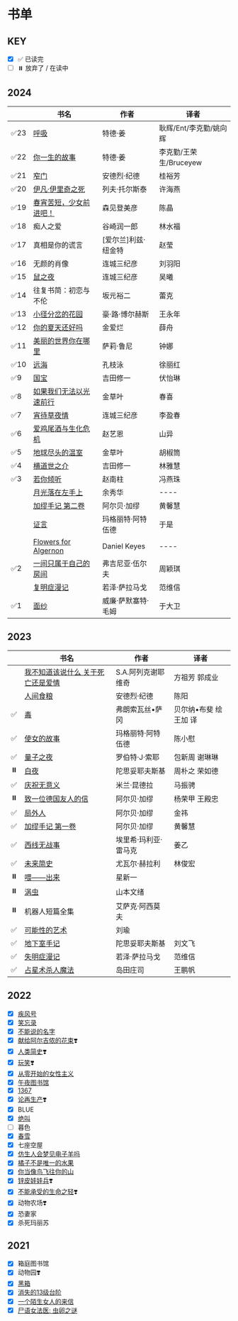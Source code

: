 # 书单 <!-- {docsify-ignore-all} -->

## KEY

- [x] ✅ 已读完
- [ ] ⏸️ 放弃了 / 在读中

## 2024

||书名|作者|译者|
|----|----|----|----|
|✅23|[呼吸](read/2024/23呼吸)|特德·姜|耿辉/Ent/李克勤/姚向辉|
|✅22|[你一生的故事](read/2024/22你一生的故事)|特德·姜|李克勤/王荣生/Bruceyew|
|✅21|[窄门](read/2024/21zm)|安德烈·纪德|桂裕芳|
|✅20|[伊凡·伊里奇之死](read/2024/20yfylqzs)|列夫·托尔斯泰|许海燕|
|✅19|[春宵苦短，少女前进吧！](read/2024/19cxkdsnqjb)|森见登美彦|陈晶|
|✅18|痴人之爱|谷崎润一郎|林水福|
|✅17|真相是你的谎言|[爱尔兰]利兹·纽金特|赵莹|
|✅16|无颜的肖像|连城三纪彦|刘羽阳|
|✅15|[鼠之夜](read/2024/15鼠之夜)|连城三纪彦|吴曦|
|✅14|往复书简：初恋与不伦|坂元裕二|蕾克|
|✅13|[小径分岔的花园](read/2024/13小径分岔的花园)|豪·路·博尔赫斯|王永年|
|✅12|[你的夏天还好吗](read/2024/12你的夏天还好吗)|金爱烂|薛舟|
|✅11|[美丽的世界你在哪里](read/2024/11美丽的世界你在哪里)|萨莉·鲁尼|钟娜|
|✅10|[远海](read/2024/10远海)|孔枝泳|徐丽红|
|✅9|[国宝](read/2024/09国宝)|吉田修一|伏怡琳|
|✅8|[如果我们无法以光速前行](read/2024/08如果我们无法以光速前进)|金草叶|春喜|
|✅7|[宵待草夜情](read/2024/07_2宵待草夜情)|连城三纪彦|李盈春|
|✅6|[爱鸡尾酒与生化危机](read/2024/07_1爱鸡尾酒与生化危机)|赵艺恩|山异|
|✅5|[地球尽头的温室](read/2024/07地球尽头的温室)|金草叶|胡椒筒|
|✅4|[横道世之介](read/2024/06横道世之介)|吉田修一|林雅慧|
|✅3|[若你倾听](read/2024/05若你倾听)|赵南柱|冯燕珠|
||[月光落在左手上](read/2024/00月光落在左手上)|余秀华|----|
||[加缪手记 第二卷](read/2024/00加缪手记2)|阿尔贝·加缪|黄馨慧|
||[证言](read/2024/00证言)|玛格丽特·阿特伍德|于是|
||[Flowers for Algernon](read/2024/04FlowersForAlgernon)|Daniel Keyes|----|
|✅2|[一间只属于自己的房间](read/2024/03一间只属于自己的房间)|弗吉尼亚·伍尔夫|周颖琪|
||[复明症漫记](read/2024/02复明症漫记)|若泽·萨拉马戈|范维信|
|✅1|[面纱](read/2024/01面纱)|威廉·萨默塞特·毛姆|于大卫|

## 2023

||书名|作者|译者|
|----|----|----|----|
||[我不知道该说什么 关于死亡还是爱情](read/2023/18我不知道该说什么关于死亡还是爱情)|S.A.阿列克谢耶维奇|方祖芳 郭成业|
||[人间食粮](read/2023/17人间食粮)|安德烈·纪德|陈阳|
|✅|[毒](read/2023/16毒)|弗朗索瓦丝•萨冈|贝尔纳•布斐 绘 王加 译|
|✅|[使女的故事](read/2023/15使女的故事)|玛格丽特·阿特伍德|陈小慰|
|✅|[量子之夜](read/2023/14量子之夜)|罗伯特·J·索耶|包新周 谢琳琳|
|⏸️|[白夜](read/2023/13白夜)|陀思妥耶夫斯基|周朴之 荣如德|
|✅|[庆祝无意义](read/2023/12庆祝无意义)|米兰·昆德拉|马振骋|
|⏸️|[致一位德国友人的信](read/2023/11致一位德国友人的信)|阿尔贝·加缪|杨荣甲 王殿忠|
|✅|[局外人](read/2023/10局外人)|阿尔贝·加缪|金祎|
|✅|[加缪手记 第一卷](read/2023/08加缪手记)|阿尔贝·加缪|黄馨慧|
|✅|[西线无战事](read/2023/09西线无战事)|埃里希·玛利亚·雷马克|姜乙|
|✅| [未来简史](read/2023/07未来简史)|尤瓦尔·赫拉利|林俊宏|
|⏸️| [喂——出来](read/2023/06喂出来)|星新一|
|⏸️| [涡虫](read/2023/05涡虫)|山本文绪|
|⏸️| 机器人短篇全集|艾萨克·阿西莫夫|
|✅| [可能性的艺术](read/2023/02可能性的艺术.md)|刘瑜|
|✅| [地下室手记](read/2023/04地下室手记.md)|陀思妥耶夫斯基|刘文飞|
|✅| [失明症漫记](read/2023/03失明症漫记.md)|若泽·萨拉马戈|范维信|
|✅| [占星术杀人魔法](read/2023/01占星术杀人魔法)|岛田庄司|王鹏帆|

## 2022

- [x] [疾风号](read/2022/jifenghao)
- [x] [笑忘录](read/2022/xiaowanglu)
- [x] [不能说的名字](read/2022/bunengshuode)
- [x] [献给阿尔吉侬的花束](read/2022/xiangei)❣️
- [x] [人类简史](read/2022/renlei)❣️
- [x] [玩笑](read/2022/wanxiao)❣️
- [x] [从零开始的女性主义](read/2022/congling)
- [x] [午夜图书馆](read/2022/wuye)
- [x] [1367](read/2022/1367)
- [x] [论再生产](read/2022/lunzaishengchan)❣️
- [x] BLUE
- [x] [绝叫](read/2022/juejiao)
- [ ] 暮色
- [x] [春雪](read/2022/chunxue)
- [x] 七座空屋
- [x] [仿生人会梦见电子羊吗](read/2022/fangshengren)
- [x] [橘子不是唯一的水果](read/2022/juzi)
- [x] [你当像鸟飞往你的山](read/2022/nidang)
- [x] [锌皮娃娃兵](read/2022/xinpi)❣️
- [x] [不能承受的生命之轻](read/2022/bunengchengshou)❣️
- [x] 动物农场❣️
- [x] 恐妻家
- [x] 杀死玛丽苏

## 2021

- [x] 箱庭图书馆
- [x] 动物园❣️
- [x] [黑箱](read/2021/heixiang)
- [x] [消失的13级台阶](read/2021/xiaoshide)
- [x] [一个陌生女人的来信](read/2021/yigemosheng)
- [x] [尸语女法医: 虫卵之谜](read/2021/shiyu)